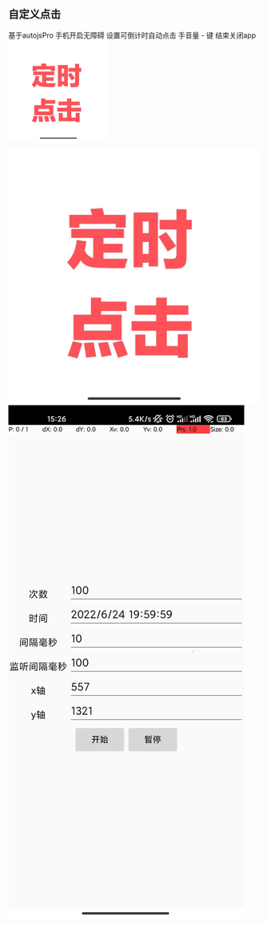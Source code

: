 ## 自定义点击
基于autojsPro 手机开启无障碍 设置可倒计时自动点击
手音量 - 键 结束关闭app
<img src="https://github.com/ZeroShiro/timeClick/blob/master/icon.jpeg" width="200" height="200" alt=""/><br/>

![image](https://github.com/ZeroShiro/timeClick/blob/master/icon.jpeg)
![image](https://github.com/ZeroShiro/timeClick/blob/master/ui.jpeg)
